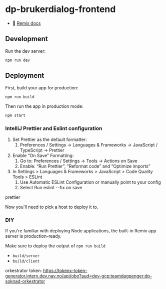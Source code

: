 # dp-brukerdialog-frontend

- 📖 [Remix docs](https://remix.run/docs)

## Development

Run the dev server:

```shellscript
npm run dev
```

## Deployment

First, build your app for production:

```sh
npm run build
```

Then run the app in production mode:

```sh
npm start
```

### IntelliJ Prettier and Eslint configuration

1. Set Prettier as the default formatter:
    1. Preferences / Settings → Languages & Frameworks → JavaScript / TypeScript → Prettier
2. Enable “On Save” Formatting:
    1. Go to: Preferences / Settings → Tools → Actions on Save
    2. Enable: “Run Prettier”, "Reformat code” and “Optimize imports”
3. In Settings > Languages & Frameworks > JavaScript > Code Quality Tools > ESLint
    1. Use Automatic ESLint Configuration or manually point to your config
    2. Select Run eslint --fix on save

prettier

Now you'll need to pick a host to deploy it to.

### DIY

If you're familiar with deploying Node applications, the built-in Remix app server is production-ready.

Make sure to deploy the output of `npm run build`

- `build/server`
- `build/client`

orkestrator
token: https://tokenx-token-generator.intern.dev.nav.no/api/obo?aud=dev-gcp:teamdagpenger:dp-soknad-orkestrator


